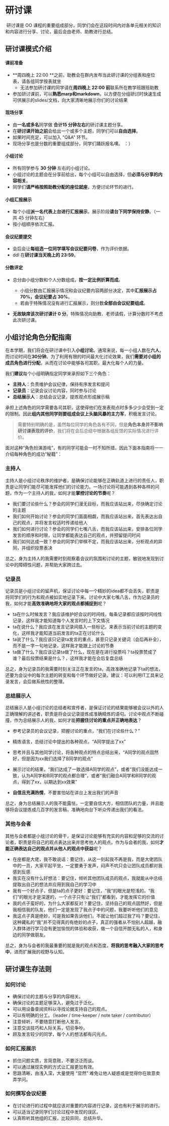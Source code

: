 # 研讨课

​	研讨课是 OO 课程的重要组成部分，同学们会在这段时间内对各单元相关的知识和内容进行分享、讨论，最后会由老师、助教进行总结。

## 研讨课模式介绍

#### 课前准备

- **周四晚上 22:00 **之前，助教会在群内发布当此研讨课的分组表和座位表，请各组同学按表就坐
  - 无法参加研讨课的同学请在**周四晚上 22:00 前**联系所在教学班跟班助教
- 参加研讨课前，可以**熟悉marp和markdown**，以方便在分组研讨时快速生成可供展示的slides/文档，向大家清晰地展示你们的讨论结果

#### 现场分享

* 由**一名或多名**同学做 **合计15 分钟左右**的研讨课主题分享。
* 在**研讨课开始之前**会给出一个或多个主题，同学们可以**自由选择**。
* 如果时间充足，可以加入 "Q&A" 环节。
* 现场分享也是分数的重要组成部分，同学们踊跃报名噢。 ：）

#### 小组讨论

* 所有同学参与 **30 分钟** 左右的小组讨论。
* 小组讨论的主题会在分享前给出，每个小组可以自由选择，但**必须与分享的内容相关**。
* 同学们**请严格按照助教分配的座位就座**，方便讨论环节的进行。

#### 小组汇报展示

* 每个小组**派一名代表上台进行汇报展示**，展示阶段**请台下同学保持安静**。（一共 45 分钟左右）
* 按小组顺序依次汇报。

#### 会议纪要提交

* 会后会让**每组选一位同学填写会议纪要问卷**，作为评价依据。
* ddl 在**研讨课当天晚上的 23:59**。

#### 分数评定

* 总分由小组分数和个人分数组成，**按一定比例折算而成**。
    * 小组分数由汇报展示情况和会议纪要内容两部分决定，其中**汇报展示占 70%，会议纪要占 30%**。
    * 若由于特殊情况没有进行汇报展示，则分数**全部由会议纪要组成**。

* **无故缺席该次研讨课计 0 分**。特殊情况向助教、老师请假，计算分数时不考虑此次研讨课。

## 小组讨论角色分配指南

在本学期，我们将会在研讨课中引入**小组讨论**。通常来说，每一小组人数在**六人**，而讨论时间在**30分钟**。为了利用有限的时间最大化讨论效果，我们**需要对小组的成员角色进行分配**，从而在讨论中能够各司其职，最大化每个人的力量。

我们**建议**每个小组明确指定同学来承担如下三个角色：

- **主持人**：负责维护会议纪律，保持有序发言和提问
- **记录员**：记录会议讨论内容，同时参与讨论
- **总结展示人**：总结会议记录，提炼观点形成展示稿

承担上述角色的同学需要各司其职，这使得他们在发表观点时多多少少会受到一定的限制。因此**组内其他同学则要组成会议上头脑风暴的主力军**，积极发言讨论。

> 需要特别明确的是，虽然每位同学的角色各有不同，但是**角色本身并不影响研讨课表现的评价**，我们将在会后总结中根据各组反馈的实际情况进行评价。

面对这种“角色扮演游戏”，有的同学可能会一时不知所措，因此下面本指南将一一介绍每种角色的成功“秘籍”：

### 主持人

主持人是小组讨论秩序的维护者，是确保讨论能够在正确轨道上进行的责任人，职责是让同学们能尽可能发挥他们的讨论能力。一场讨论将可能遇到各种各样的问题，作为一个主持人的我，如何才能**掌控讨论的节奏**呢？

- 我们要讨论些什么？参会的同学们漫无目标，而我应该站出来，尽快确定讨论的主题
- 我们如何开始讨论？参会的同学们面面相觑，而我应该站出来，首先表达出自己的观点，并将发言权适时传递给他人
- 我们如何进行讨论？参会的同学们七嘴八舌，而我应该站出来，安排各位同学发言的顺序和时限，让同学都能表达自己的观点，并预留提问时间
- 我们如何达成一致？参会的同学们举棋不定，而我应该站出来，分析观点的异同，并组织投票表决

总之，身为主持人的我需要时刻观察着会议的氛围和讨论的主题，敏锐地发现到讨论中的障碍性问题，并帮助大家跨过去。

### 记录员

记录员是小组讨论的留声机，保证讨论中每一个精妙的idea都不会丢失，职责是将同学们的行为和观点被如实地记录下来。讨论中大家七嘴八舌，作为记录员的我，如何才能**高效准确地将大家的观点都捕捉到**呢？

- ta在什么时候发言？我应该维护好会议的时间线，每条记录都应该按时间线性记录，这样我才能知道每个人发言时的上下文情况
- ta在说什么？我应该在发言记录间插入一些标记，来表示当前讨论的主题的变化，这样我才能知道当前发言的ta正在讨论什么
- ta说了什么？我应该只记录ta发言的重点，甚至只记录关键词（会后再补全），而不是一字一句地记录，这样我才能跟上讨论的节奏
- ta做了什么？我应该记录ta做了什么，现在是在进行投票吗？ta投票赞成了谁？最后投票结果是什么？，这样我才能在会后复盘总结

总之，身为记录员的我需要时刻关注正在发言的ta，高效准确地记录下ta的想法，还要为会议中的每次主题的转变和每个环节做好记录。建议：可以利用IT工具来记录发言，会后做系统性的整理。

### 总结展示人

总结展示人是小组讨论的总结者和宣传者，是保证讨论的结果能够被会议以外的人正确理解的讲述者，职责是将会议记录提炼成准确精炼的语句。讨论中观点不断碰撞，作为总结展示人的我，如何才能**把握住讨论的重点并正确地表达**？

- 参考记录员的会议记录，把握讨论的重点，“我们在讨论些什么？”

- 精炼语言，总结讨论中提出的各种观点，“A同学提出了xx”

- 思考并且与其他同学讨论，将各种观点的特点总结出来，“A同学的观点固然好，但是因为xx我们选择了B同学的观点”

- 展示讨论的结果，“我们达成了一致选择A同学的观点”，或者“我们没能达成一致，认为A同学和B同学的观点都合理”，或者“我们融合A同学和B同学的观点，得到了xx，以期达到xx效果”

- **自信且充满热情**，不要害怕站在讲台上发出我们的声音

总之，身为总结展示人的我不能露怯，一定要自信大方，相信团队的力量，并且能够将会议提炼成几百字的发言稿，准确地向台下听众传递出我们的看法。

### 其他与会者

其他与会者都是小组讨论的骨干，是保证讨论能够有充实的内容和足够的交流的讨论者，职责是将自己的观点表达出来并思考他人的观点。作为与会者的我，如何**才能正确表达自己的观点并从他人的观点中获益**呢？

- 在座都是大佬，我不敢说话：要记住，从这一刻起我不再是我，而是大佬团队中的一员，大家平起平坐，一定要勇于发声，闷声不吭只会让团队成员都对我感到反感
- 我实在没有什么好想法：要记住，倾听其他团队成员的观点，我就能从中总结提取出自己的想法并应用到我自己的学习中
- 我有一个好点子，但是ta的点子更好：要记住，“我”的眼光是短浅的，“我们”的眼光才是深邃的，一个点子只有让“我们”都看到，才能发挥它的价值
- 我的点子蛮好的，为什么大家都反对？要记住，坚持自己的观点固然好，但是我相信我的队友，他们一定是发现了我点子中的问题，我要听听他们的意见
- 我这点子真是绝妙，可是我如果告诉他们，不就让他们超过我了吗？要记住，这种藏私的“我”并不见得真的有绝妙的点子，真正的强者从不怕别人超越，融入群体进行学习会有更加愉悦的体验和收获，做一个自信开朗无私的人，和身边的同学做朋友。

总之，身为与会者的我最重要的就是我的观点和态度，**将我的思考融入大家的思考中**，进而扩展我的视野与认知。

## 研讨课生存法则

### 如何讨论

* 确保讨论的主题与分享的内容相关。
* 确保讨论的主题足够深入，避免过于泛化。
* 可以用设备查阅资料以寻找论据支持自己的观点。
* 可以有明确的分工。（leader / time-keeper / note taker / contributor）
* 注意倾听，不要随意打断他人发言。
* 注意交谈技巧和人际关系，切忌争吵。
* 顾及发言较少的同学，每个人的想法都有闪光点。

### 如何汇报展示

* 抓住问题实质，言简意赅，不要泛泛而谈。
* 可以通过展现实例的方式让汇报更加有效。
* 思路清晰，由浅入深，大量使用 “显然” 难免让他人疑惑或是觉得你在故意卖弄学问。

### 如何撰写会议纪要

* 在讨论进行的过程中就应该对重要的内容进行记录，这也有利于展示的进行。
* 可以适当记录同学们讨论过程中发现的误区。
* 认真聆听其他组的汇报，比较异同，总结升华。

